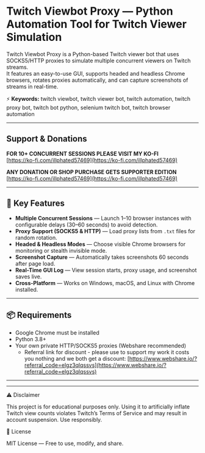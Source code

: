 # Twitch Viewbot Proxy — Python Automation Tool for Twitch Viewer Simulation

Twitch Viewbot Proxy is a Python-based Twitch viewer bot that uses SOCKS5/HTTP proxies to simulate multiple concurrent viewers on Twitch streams.  
It features an easy-to-use GUI, supports headed and headless Chrome browsers, rotates proxies automatically, and can capture screenshots of streams in real-time.

⚡ **Keywords:** twitch viewbot, twitch viewer bot, twitch automation, twitch proxy bot, twitch bot python, selenium twitch bot, twitch browser automation

---

## Support & Donations

**FOR 10+ CONCURRENT SESSIONS PLEASE VISIT MY KO-FI**  
[https://ko-fi.com/illphated57469](https://ko-fi.com/illphated57469)

**ANY DONATION OR SHOP PURCHASE GETS SUPPORTER EDITION**  
[https://ko-fi.com/illphated57469](https://ko-fi.com/illphated57469)

---

## 🚀 Key Features

- **Multiple Concurrent Sessions** — Launch 1–10 browser instances with configurable delays (30–60 seconds) to avoid detection.  
- **Proxy Support (SOCKS5 & HTTP)** — Load proxy lists from `.txt` files for random rotation.  
- **Headed & Headless Modes** — Choose visible Chrome browsers for monitoring or stealth invisible mode.  
- **Screenshot Capture** — Automatically takes screenshots 60 seconds after page load.  
- **Real-Time GUI Log** — View session starts, proxy usage, and screenshot saves live.  
- **Cross-Platform** — Works on Windows, macOS, and Linux with Chrome installed.  

---

## 📦 Requirements

- Google Chrome must be installed  
- Python 3.8+  
- Your own private HTTP/SOCKS5 proxies (Webshare recommended)  
  - Referral link for discount - please use to support my work it costs you nothing and we both get a discount: [https://www.webshare.io/?referral_code=elgz3qlqssvs](https://www.webshare.io/?referral_code=elgz3qlqssvs)

---


---

⚠ Disclaimer

This project is for educational purposes only.
Using it to artificially inflate Twitch view counts violates Twitch’s Terms of Service and may result in account suspension. Use responsibly.

📜 License

MIT License — Free to use, modify, and share.
